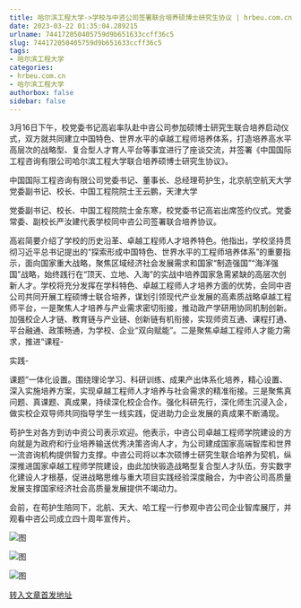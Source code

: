 ```yaml
---
title: 哈尔滨工程大学->学校与中咨公司签署联合培养硕博士研究生协议 | hrbeu.com.cn
date: 2023-03-22 01:35:04.289215
urlname: 744172050405759d9b651633ccff36c5
slug: 744172050405759d9b651633ccff36c5
tags: 
- 哈尔滨工程大学
categories:
- hrbeu.com.cn
- 哈尔滨工程大学
authorbox: false
sidebar: false
---
```

3月16日下午，校党委书记高岩率队赴中咨公司参加硕博士研究生联合培养启动仪式，双方就共同建立中国特色、世界水平的卓越工程师培养体系，打造培养高水平高层次的战略型、复合型人才育人平台等事宜进行了座谈交流，并签署《中国国际工程咨询有限公司哈尔滨工程大学联合培养硕博士研究生协议》。

中国国际工程咨询有限公司党委书记、董事长、总经理苟护生，北京航空航天大学党委副书记、校长、中国工程院院士王云鹏，天津大学
<!--more-->
党委副书记、校长、中国工程院院士金东寒，校党委书记高岩出席签约仪式。党委常委、副校长严汝建代表学校同中咨公司签署联合培养协议。

高岩简要介绍了学校的历史沿革、卓越工程师人才培养特色。他指出，学校坚持贯彻习近平总书记提出的“探索形成中国特色、世界水平的工程师培养体系”的重要指示，面向国家重大战略，聚焦区域经济社会发展需求和国家“制造强国”“海洋强国”战略，始终践行在“顶天、立地、入海”的实战中培养国家急需紧缺的高层次创新人才。学校将充分发挥在学科特色、卓越工程师人才培养方面的优势，会同中咨公司共同开展工程硕博士联合培养，谋划引领现代产业发展的高素质战略卓越工程师平台，一是聚焦人才培养与产业需求密切衔接，推动政产学研用协同机制创新。加强校企人才链、教育链与产业链、创新链有机衔接，实现师资互通、课程打通、平台融通、政策畅通，为学校、企业“双向赋能”。二是聚焦卓越工程师人才能力需求，推进“课程-

实践-

课题”一体化设置。围绕理论学习、科研训练、成果产出体系化培养，精心设置、深入实施培养方案，实现卓越工程师人才培养与社会需求的精准衔接。三是聚焦真问题、真课题、真成果，持续深化校企合作。强化科研先行，深化师生沉浸入企，做实校企双导师共同指导学生一线实践，促进助力企业发展的真成果不断涌现。

苟护生对各方到访中资公司表示欢迎。他表示，中咨公司卓越工程师学院建设的方向就是为政府和行业培养输送优秀决策咨询人才，为公司建成国家高端智库和世界一流咨询机构提供智力支撑。中咨公司将以本次硕博士研究生联合培养为契机，纵深推进国家卓越工程师学院建设，由此加快锻造战略型复合型人才队伍，夯实数字化建设人才根基，促进战略思维与重大项目实践经验深度融合，为中咨公司高质量发展支撑国家经济社会高质量发展提供不竭动力。

会前，在苟护生陪同下，北航、天大、哈工程一行参观中咨公司企业智库展厅，并观看中咨公司成立四十周年宣传片。

![图](http://gongxue.cn/__local/3/F8/73/C79FA5EB0353D8F5307E97C56F2_22F105EF_40A49.jpg)

![图](http://gongxue.cn/__local/9/34/4A/FF4E5EF754DFE3BD779F4CBC330_96273BDA_A574.jpg)

![图](http://gongxue.cn/__local/0/5B/92/0DD058599FB3F0B236C7847232D_AAE9D4EF_A99A.jpg)

[转入文章首发地址](http://gongxue.cn/info/1141/74924.htm)